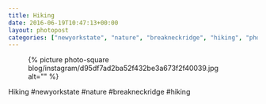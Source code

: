 ```yaml
---
title: Hiking
date: 2016-06-19T10:47:13+00:00
layout: photopost
categories: ["newyorkstate", "nature", "breakneckridge", "hiking", "photos", "instagram"]
---
```


<figure class="photo photo--square">
  {% picture photo-square blog/instagram/d95df7ad2ba52f432be3a673f2f40039.jpg alt="" %}
</figure>

Hiking
#newyorkstate #nature #breakneckridge #hiking
